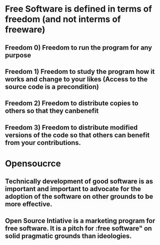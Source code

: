 # Free Software is defined in terms of freedom (and not interms of freeware) 
 
## Freedom 0) Freedom to run the program for any purpose
 
## Freedom 1) Freedom to study the program how it works and change to your likes (Access to the source code is a precondition)
 
## Freedom 2)  Freedom to distribute copies to others so that they canbenefit
 
## Freedom 3) Freedom to distribute modified versions of the code so that others can benefit from your contributions.
 
# Opensoucrce 

## Technically development of good software is as important and important to advocate for the adoption of the software on other grounds to be more effective.

## Open Source Intiative is a marketing program for free software. It is a pitch for :free software" on solid pragmatic grounds than ideologies.

